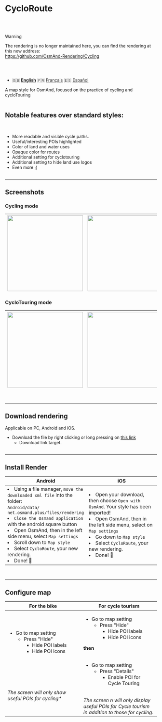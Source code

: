 # CycloRoute
<br>
<br>

> [!WARNING]
> The rendering is no longer maintained here, you can find the rendering at this new address:<br>
> https://github.com/OsmAnd-Rendering/Cycling
<br>
<br>

- 🇬🇧 **[English](README_EN.md)** 🇫🇷 [Français](README.md) 🇪🇸 [Español](README_ES.md)

A map style for OsmAnd, focused on the practice of cycling and cycloTouring<br><br>
## Notable features over standard styles:
<br>

- More readable and visible cycle paths.
- Useful/interesting POIs highlighted
- Color of land and water uses
- Opaque color for routes
- Additional setting for cyclotouring
- Additional setting to hide land use logos
- Even more ;)
<br><br>

---

## Screenshots<br>
### Cycling mode
| <img src="Screenshots/CycloRoute_Cycling-1.png" width="250" /> | <img src="Screenshots/CycloRoute_Cycling-2.png" width="250" /> | <img src="Screenshots/CycloRoute_Cycling-3.png" width="250" /> |
| :-------------: | :-------------: | :-------------: |

### CycloTouring mode
| <img src="Screenshots/CycloRoute_Touring-1.png" width="250" /> | <img src="Screenshots/CycloRoute_Touring-2.png" width="250" /> | <img src="Screenshots/CycloRoute_Touring-3.png" width="250" /> |
| :-------------: | :-------------: | :-------------: |
<br>

---

## Download rendering
Applicable on PC, Android and iOS.

- Download the file by right clicking or long pressing on [this link](https://github.com/Hades1503/OsmAnd_Cycling_Map/raw/main/CycloRoute.render.xml)
    - Download link target.<br><br>

---

## Install Render
<table>
    <head>
    <tr>
        <th>Android</th>
        <th>iOS</th>
    </tr>
    </thead>
    <tbody>
    <tr>
        <td width="50%"><li> Using a file manager, <code>move the downloaded xml file</code> into the folder:<br><code>Android/data/ net.osmand.plus/files/rendering</code><br><li> <code>Close the Osmand application</code> with the android square button<br><li> Open OsmAnd, then in the left side menu, select <code>Map settings</code><br><li> Scroll down to <code>Map style</code><br> <li> Select <code>CycloRoute</code>, your new rendering.<br><li> Done! 🎉</td>
        <td><li> Open your download, then choose <code>Open with OsmAnd</code>. Your style has been imported!<br><li> Open OsmAnd, then in the left side menu, select on <code>Map settings</code><br><li> Go down to <code>Map style</code><br><li> Select <code>CycloRoute</code>, your new rendering.<br><li> Done! 🎉</td>
    </tr>
    <tbody>
</table>

<br>

---

## Configure map

<table>
    <head>
    <tr>
        <th>For the bike</th>
        <th>For cycle tourism</th>
    </tr>
    </thead>
    <tbody>
    <tr>
        <td width="50%"> <ul><li>Go to map setting<ul><li>Press "Hide"<ul><li>Hide POI labels </li><li>Hide POI icons</li></ul></li></ul></li></ul> <br><br><br><br><br><em>The screen will only show useful POIs for cycling*</em></td>
        <td><ul><li>Go to map setting<ul><li>Press "Hide"<ul><li>Hide POI labels</li><li>Hide POI icons</li ></ul></li></ul></li></ul> <strong>then</strong> <br><br> <ul><li>Go to map setting<ul> <li>Press "Details" <ul><li>Enable POI for Cycle Touring</li></ul></li></ul></li></ul><br><em>The screen n will only display useful POIs for Cycle tourism in addition to those for cycling.</em></td>
    </tr>
    <tbody>
</table>
